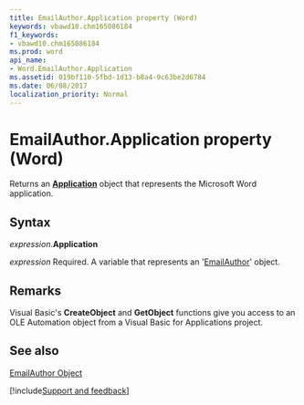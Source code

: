 ```yaml
---
title: EmailAuthor.Application property (Word)
keywords: vbawd10.chm165086184
f1_keywords:
- vbawd10.chm165086184
ms.prod: word
api_name:
- Word.EmailAuthor.Application
ms.assetid: 019bf110-5fbd-1d13-b8a4-9c63be2d6784
ms.date: 06/08/2017
localization_priority: Normal
---
```



# EmailAuthor.Application property (Word)

Returns an  **[Application](Word.Application.md)** object that represents the Microsoft Word application.


## Syntax

_expression_.**Application**

_expression_ Required. A variable that represents an '[EmailAuthor](Word.EmailAuthor.md)' object.


## Remarks

Visual Basic's  **CreateObject** and **GetObject** functions give you access to an OLE Automation object from a Visual Basic for Applications project.


## See also


[EmailAuthor Object](Word.EmailAuthor.md)

[!include[Support and feedback](~/includes/feedback-boilerplate.md)]